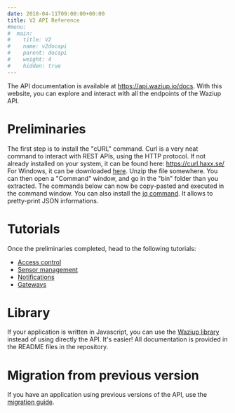 ```yaml
---
date: 2018-04-11T09:00:00+00:00
title: V2 API Reference
#menu:
#  main:
#    title: V2
#    name: v2docapi
#    parent: docapi
#    weight: 4
#    hidden: true
---
```


The API documentation is available at https://api.waziup.io/docs.
With this website, you can explore and interact with all the endpoints of the Waziup API.


Preliminaries
=============

The first step is to install the "cURL" command.
Curl is a very neat command to interact with REST APIs, using the HTTP protocol.
If not already installed on your system, it can be found here: https://curl.haxx.se/
For Windows, it can be downloaded [here](https://curl.haxx.se/windows/).
Unzip the file somewhere. You can then open a "Command" window, and go in the "bin" folder than you extracted.
The commands below can now be copy-pasted and executed in the command window.
You can also install the [jq command](https://stedolan.github.io/jq/download/). It allows to pretty-print JSON informations.

Tutorials
=========

Once the preliminaries completed, head to the following tutorials:

- [Access control](access_control)
- [Sensor management](sensor_management)
- [Notifications](notifications)
- [Gateways](gateways)


Library
=======

If your application is written in Javascript, you can use the [Waziup library](https://github.com/Waziup/waziup-js) instead of using directly the API.
It's easier!
All documentation is provided in the README files in the repository.

Migration from previous version
===============================

If you have an application using previous versions of the API, use the [migration guide](./migration_guide_v1.1).


